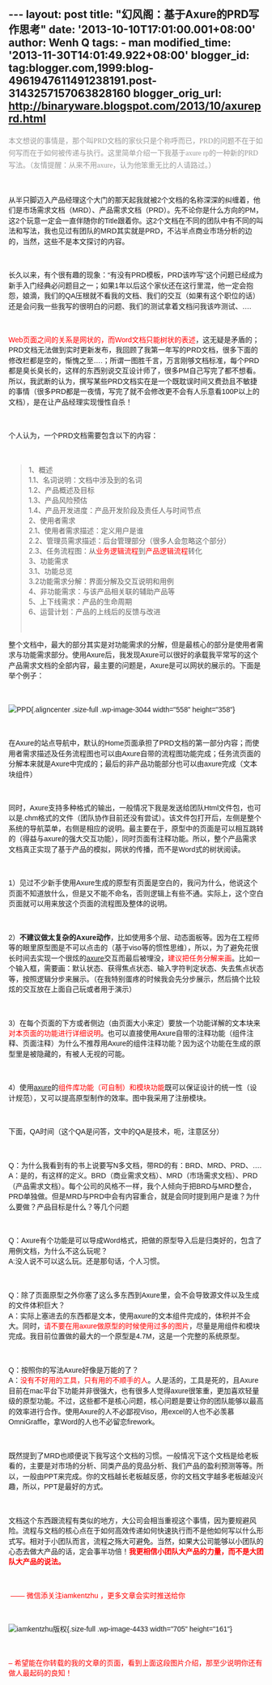 --- layout: post title: "幻风阁：基于Axure的PRD写作思考" date:
'2013-10-10T17:01:00.001+08:00' author: Wenh Q tags: - man
modified\_time: '2013-11-30T14:01:49.922+08:00' blogger\_id:
tag:blogger.com,1999:blog-4961947611491238191.post-3143257157063828160
blogger\_orig\_url: http://binaryware.blogspot.com/2013/10/axureprd.html
---

<div class="the_excerp"
style="color: #999999; font-family: 楷体_GB2312, 楷体; font-size: 13px; line-height: 1.7; margin: 20px 0px 0px;">

<div style="font-size: 14px; padding: 0px 0px 18px;">

本文想说的事情是，那个叫PRD文档的家伙只是个称呼而已，PRD的问题不在于如何写而在于如何被传递与执行。这里简单介绍一下我基于axure
rp的一种新的PRD写法。（友情提醒：从来不用axure，认为他笨重无比的人请路过。）

</div>

</div>

<div
style="font-family: Arial, Helvetica, sans-serif; font-size: 14px; line-height: 20.46875px; padding: 0px 0px 18px;">

从半只脚迈入产品经理这个大门的那天起我就被2个文档的名称深深的纠缠着，他们是市场需求文档（MRD）、产品需求文档（PRD）。先不论你是什么方向的PM，这2个玩意一定会一直伴随你的Title跟着你。这2个文档在不同的团队中有不同的叫法和写法，我也见过有团队的MRD其实就是PRD，不沾半点商业市场分析的边的，当然，这些不是本文探讨的内容。

</div>

<div
style="font-family: Arial, Helvetica, sans-serif; font-size: 14px; line-height: 20.46875px; padding: 0px 0px 18px;">

长久以来，有个很有趣的现象：“有没有PRD模板，PRD该咋写”这个问题已经成为新手入门经典必问题目之一；如果1年以后这个家伙还在这行里混，他一定会抱怨，娘滴，我们的QA压根就不看我的文档、我们的交互（如果有这个职位的话）还是会问我一些我写的很明白的问题、我们的测试拿着文档问我该咋测试、….

</div>

<div
style="font-family: Arial, Helvetica, sans-serif; font-size: 14px; line-height: 20.46875px; padding: 0px 0px 18px;">

<span
style="color: red;">Web页面之间的关系是网状的，而Word文档只能树状的表述</span>，这无疑是矛盾的；PRD文档无法做到实时更新发布，我回顾了我第一年写的PRD文档，很多下面的修改栏都是空的，惭愧之至….；所谓一图胜千言，万言刚够文档标准，每个PRD都是臭长臭长的，这样的东西别说交互设计师了，很多PM自己写完了都不想看。所以，我武断的认为，撰写某些PRD文档实在是一个既耽误时间又费劲且不敏捷的事情（很多PRD都是一夜情，写完了就不会修改更不会有人乐意看100P以上的文档），是在让产品经理实现慢性自杀！

</div>

<div
style="font-family: Arial, Helvetica, sans-serif; font-size: 14px; line-height: 20.46875px; padding: 0px 0px 18px;">

个人认为，一个PRD文档需要包含以下的内容：

</div>

> <div style="font-size: 14px; padding: 0px 0px 18px;">
>
> 1、概述\
> 1.1、名词说明：文档中涉及到的名词\
> 1.2、产品概述及目标\
> 1.3、产品风险预估\
> 1.4、产品开发进度：产品开发阶段及责任人与时间节点\
> 2、使用者需求\
> 2.1、使用者需求描述：定义用户是谁\
> 2.2、管理员需求描述：后台管理部分（很多人会忽略这个部分）\
> 2.3、任务流程图：从<span
> style="color: red;">业务逻辑流程</span>到<span
> style="color: red;">产品逻辑流程</span>转化\
> 3、功能需求\
> 3.1、功能总览\
> 3.2功能需求分解：界面分解及交互说明和用例\
> 4、非功能需求：与该产品相关联的辅助产品等\
> 5、上下线需求：产品的生命周期\
> 6、运营计划：产品的上线后的反馈与改进
>
> </div>

<div
style="font-family: Arial, Helvetica, sans-serif; font-size: 14px; line-height: 20.46875px; padding: 0px 0px 18px;">

整个文档中，最大的部分其实是对功能需求的分解，但是最核心的部分是使用者需求与功能需求部分。使用Axure后，我发现Axure可以很好的承载我平常写的这个产品需求文档的全部内容，最主要的问题是，Axure是可以网状的展示的。下面是举个例子：

</div>

<div
style="font-family: Arial, Helvetica, sans-serif; font-size: 14px; line-height: 20.46875px; padding: 0px 0px 18px;">

![](http://www.ikent.me/blog/wp-content/uploads/2010/08/PPD.jpg "PPD"){.aligncenter
.size-full .wp-image-3044 width="558" height="358"}

</div>

<div
style="font-family: Arial, Helvetica, sans-serif; font-size: 14px; line-height: 20.46875px; padding: 0px 0px 18px;">

在Axure的站点导航中，默认的Home页面承担了PRD文档的第一部分内容；而使用者需求描述及任务流程图也可以由Axure自带的流程图功能完成；任务流页面的分解本来就是Axure中完成的；最后的非产品功能部分也可以由axure完成（文本块组件）

</div>

<div
style="font-family: Arial, Helvetica, sans-serif; font-size: 14px; line-height: 20.46875px; padding: 0px 0px 18px;">

同时，Axure支持多种格式的输出，一般情况下我是发送给团队Html文件包，也可以是.chm格式的文件（团队协作目前还没有尝试）。该文件包打开后，左侧是整个系统的导航菜单，右侧是相应的说明。最主要在于，原型中的页面是可以相互跳转的（得益与axure的强大交互功能），同时页面有注释功能。所以，整个产品需求文档真正实现了基于产品的模拟，网状的传播，而不是Word式的树状阅读。

</div>

<div
style="font-family: Arial, Helvetica, sans-serif; font-size: 14px; line-height: 20.46875px; padding: 0px 0px 18px;">

1）见过不少新手使用Axure生成的原型有页面是空白的，我问为什么，他说这个页面不知道放什么，但是又不能不命名，否则逻辑上有些不通。实际上，这个空白页面就可以用来放这个页面的流程图及整体的说明。

</div>

<div
style="font-family: Arial, Helvetica, sans-serif; font-size: 14px; line-height: 20.46875px; padding: 0px 0px 18px;">

2）**不建议做太复杂的Axure动作**，比如使用多个层、动态面板等。因为在工程师等的眼里原型图是不可以点击的（基于viso等的惯性思维），所以，为了避免花很长时间去实现一个很炫的[axure](http://www.ikent.me/blog/tag/axure)交互而最后被埋没，<span
style="color: red;">建议把任务分解来画</span>。比如一个输入框，需要画：默认状态、获得焦点状态、输入字符判定状态、失去焦点状态等，按照逻辑分步来展示。（在我特别蛋疼的时候我会先分步展示，然后搞个比较炫的交互放在上面自己玩或者用于演示）

</div>

<div
style="font-family: Arial, Helvetica, sans-serif; font-size: 14px; line-height: 20.46875px; padding: 0px 0px 18px;">

3）在每个页面的下方或者侧边（由页面大小来定）要放一个功能详解的文本块来<span
style="color: red;">对本页面的功能进行详细说明</span>。也可以直接使用Axure自带的注释功能（组件注释、页面注释）为什么不推荐用Axure的组件注释功能？因为这个功能在生成的原型里是被隐藏的，有被人无视的可能。

</div>

<div
style="font-family: Arial, Helvetica, sans-serif; font-size: 14px; line-height: 20.46875px; padding: 0px 0px 18px;">

4）使用[axure](http://www.ikent.me/blog/tag/axure)的<span
style="color: red;">组件库功能（可自制）和模块功能</span>既可以保证设计的统一性（设计规范），又可以提高原型制作的效率。图中我采用了注册模块。

</div>

<div
style="font-family: Arial, Helvetica, sans-serif; font-size: 14px; line-height: 20.46875px; padding: 0px 0px 18px;">

下面，QA时间（这个QA是问答，文中的QA是技术，呃，注意区分）

</div>

<div
style="font-family: Arial, Helvetica, sans-serif; font-size: 14px; line-height: 20.46875px; padding: 0px 0px 18px;">

Q：为什么我看到有的书上说要写N多文档，带RD的有：BRD、MRD、PRD、….\
A：是的，有这样的定义。BRD（商业需求文档）、MRD（市场需求文档）、PRD（产品需求文档）。每个公司的风格不一样，我个人倾向于把BRD与MRD整合，PRD单独做。但是MRD与PRD中会有内容重合，就是会同时提到用户是谁？为什么要做？产品目标是什么？等几个问题

</div>

<div
style="font-family: Arial, Helvetica, sans-serif; font-size: 14px; line-height: 20.46875px; padding: 0px 0px 18px;">

Q：Axure有个功能是可以导成Word格式，把做的原型导入后是归类好的，包含了用例文档，为什么不这么玩呢？\
A:没人说不可以这么玩。还是那句话，个人习惯。

</div>

<div
style="font-family: Arial, Helvetica, sans-serif; font-size: 14px; line-height: 20.46875px; padding: 0px 0px 18px;">

Q：除了页面原型之外你塞了这么多东西到Axure里，会不会导致源文件以及生成的文件体积巨大？\
A：实际上塞进去的东西都是文本，使用axure的文本组件完成的，体积并不会大。同时，<span
style="color: red;">请不要在用axure做原型的时候使用过多的图片</span>，尽量是用组件和模块完成。我目前位置做的最大的一个原型是4.7M，这是一个完整的系统原型。

</div>

<div
style="font-family: Arial, Helvetica, sans-serif; font-size: 14px; line-height: 20.46875px; padding: 0px 0px 18px;">

Q：按照你的写法Axure好像是万能的了？\
A：<span
style="color: red;">没有不好用的工具，只有用的不顺手的人</span>。人是活的，工具是死的，且Axure目前在mac平台下功能并非很强大，也有很多人觉得axure很笨重，更加喜欢轻量级的原型功能。不过，这些都不是核心问题，核心问题是要让你的团队能够以最高的效率进行合作。使用Axure的人不必鄙视Viso，用excel的人也不必羡慕OmniGraffle，拿Word的人也不必留恋firework。

</div>

<div
style="font-family: Arial, Helvetica, sans-serif; font-size: 14px; line-height: 20.46875px; padding: 0px 0px 18px;">

既然提到了MRD也顺便说下我写这个文档的习惯。一般情况下这个文档是给老板看的，主要是对市场的分析、同类产品的竞品分析、我们产品的盈利预测等等。所以，一般由PPT来完成。你的文档越长老板越反感，你的文档文字越多老板越没兴趣，所以，PPT是最好的方式。

</div>

<div
style="font-family: Arial, Helvetica, sans-serif; font-size: 14px; line-height: 20.46875px; padding: 0px 0px 18px;">

文档这个东西跟流程有类似的地方，大公司会相当重视这个事情，因为要规避风险。流程与文档的核心点在于如何高效传递如何快速执行而不是他如何写以什么形式写。相对于小团队而言，流程之殇大可避免。当然，如果大公司能够以小团队的心态去做大产品的话，定会事半功倍！<span
style="color: red;">**我更相信小团队大产品的力量，而不是大团队大产品的说法。**</span>

</div>

<div
style="font-family: Arial, Helvetica, sans-serif; font-size: 14px; line-height: 20.46875px; padding: 0px 0px 18px;">

<span style="color: red;"> —— 微信添关注iamkentzhu
，更多文章会实时推送给你</span>

</div>

<div
style="font-family: Arial, Helvetica, sans-serif; font-size: 14px; line-height: 20.46875px; padding: 0px 0px 18px;">

![iamkentzhu版权](http://ww4.sinaimg.cn/mw690/04c1843fgw1e297x88t5tj.jpg){.size-full
.wp-image-4433 width="705" height="161"}

</div>

<div
style="font-family: Arial, Helvetica, sans-serif; font-size: 14px; line-height: 20.46875px; padding: 0px 0px 18px;">

<span style="color: red;">–
希望能在你转载的我的文章的页面，看到上面这段图片介绍，那至少说明你还有做人最起码的良知！</span>

</div>
